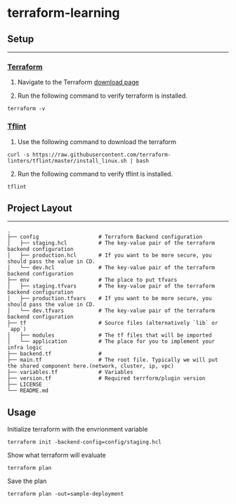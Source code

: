 # terraform-learning
## Setup
---
### [Terraform](https://github.com/hashicorp/terraform)
1. Navigate to the Terraform [download page](https://developer.hashicorp.com/terraform/downloads)

2. Run the following command to verify terraform is installed.
```
terraform -v
```

### [Tflint](https://github.com/terraform-linters/tflint)
1. Use the following command to download the terraform
```
curl -s https://raw.githubusercontent.com/terraform-linters/tflint/master/install_linux.sh | bash
```
2. Run the following command to verify tflint is installed.
```
tflint
```

## Project Layout
---
    .
    ├── config                   # Terraform Backend configuration
    │   ├── staging.hcl          # The key-value pair of the terraform backend configuration
    │   ├── production.hcl       # If you want to be more secure, you should pass the value in CD.
    │   └── dev.hcl              # The key-value pair of the terraform backend configuration
    ├── env                      # The place to put tfvars
    │   ├── staging.tfvars       # The key-value pair of the terraform backend configuration
    │   ├── production.tfvars    # If you want to be more secure, you should pass the value in CD.
    │   └── dev.tfvars           # The key-value pair of the terraform backend configuration
    ├── tf                       # Source files (alternatively `lib` or `app`)
    │   ├── modules              # The tf files that will be imported
    │   └── application          # The place for you to implement your infra logic
    ├── backend.tf               # 
    ├── main.tf                  # The root file. Typically we will put the shared component here.(network, cluster, ip, vpc)
    ├── variables.tf             # Variables
    ├── version.tf               # Required terrform/plugin version
    ├── LICENSE
    └── README.md
## Usage
Initialize terraform with the envrionment variable
```
terraform init -backend-config=config/staging.hcl
```

Show what terraform will evaluate
```
terraform plan
```

Save the plan
```
terraform plan -out=sample-deployment
```